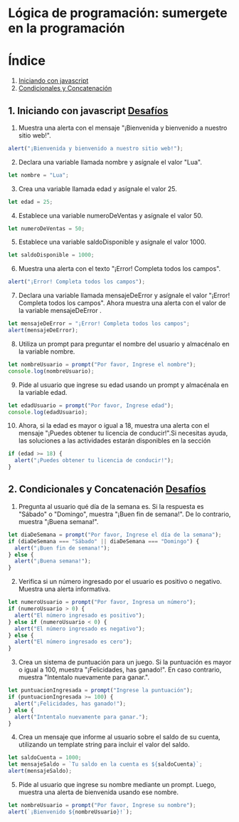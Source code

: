 # Lógica de programación: sumergete en la programación

# Índice
 1. [Iniciando con javascript](#1-iniciando-con-javascript-desafíos)
 2. [Condicionales y Concatenación](#2-condicionales-y-concatenación-desafíos)

## 1. Iniciando con javascript [Desafíos](Iniciando_con_javascript.js)

1. Muestra una alerta con el mensaje "¡Bienvenida y bienvenido a nuestro sitio web!".

```javascript
alert("¡Bienvenida y bienvenido a nuestro sitio web!");
```

2. Declara una variable llamada nombre y asígnale el valor "Lua".

```javascript
let nombre = "Lua";
```

3. Crea una variable llamada edad y asígnale el valor 25.

```javascript
let edad = 25;
```

4. Establece una variable numeroDeVentas y asígnale el valor 50.

```javascript
let numeroDeVentas = 50;
```

5. Establece una variable saldoDisponible y asígnale el valor 1000.

```javascript
let saldoDisponible = 1000;
```

6. Muestra una alerta con el texto "¡Error! Completa todos los campos".

```javascript
alert("¡Error! Completa todos los campos");
```

7. Declara una variable llamada mensajeDeError y asígnale el valor "¡Error! Completa todos los campos". Ahora muestra una alerta con el valor de la variable mensajeDeError .

```javascript
let mensajeDeError = "¡Error! Completa todos los campos";
alert(mensajeDeError);
```

8. Utiliza un prompt para preguntar el nombre del usuario y almacénalo en la variable nombre.

```javascript
let nombreUsuario = prompt("Por favor, Ingrese el nombre");
console.log(nombreUsuario);
```

9. Pide al usuario que ingrese su edad usando un prompt y almacénala en la variable edad.

```javascript
let edadUsuario = prompt("Por favor, Ingrese edad");
console.log(edadUsuario);
```

10. Ahora, si la edad es mayor o igual a 18, muestra una alerta con el mensaje "¡Puedes obtener tu licencia de conducir!".Si necesitas ayuda, las soluciones a las actividades estarán disponibles en la sección

```javascript
if (edad >= 18) {
  alert("¡Puedes obtener tu licencia de conducir!");
}
```

## 2. Condicionales y Concatenación [Desafíos](condicionales_concatenacion.js)

1. Pregunta al usuario qué día de la semana es. Si la respuesta es "Sábado" o "Domingo", muestra "¡Buen fin de semana!". De lo contrario, muestra "¡Buena semana!".

```javascript
let diaDeSemana = prompt("Por favor, Ingrese el día de la semana");
if (diaDeSemana === "Sábado" || diaDeSemana === "Domingo") {
  alert("¡Buen fin de semana!");
} else {
  alert("¡Buena semana!");
}
```

2. Verifica si un número ingresado por el usuario es positivo o negativo. Muestra una alerta informativa.

```javascript
let numeroUsuario = prompt("Por favor, Ingresa un número");
if (numeroUsuario > 0) {
  alert("El número ingresado es positivo");
} else if (numeroUsuario < 0) {
  alert("El número ingresado es negativo");
} else {
  alert("El número ingresado es cero");
}
```

3. Crea un sistema de puntuación para un juego. Si la puntuación es mayor o igual a 100, muestra "¡Felicidades, has ganado!". En caso contrario, muestra "Intentalo nuevamente para ganar.".

```javascript
let puntuacionIngresada = prompt("Ingrese la puntuación");
if (puntuacionIngresada >= 100) {
  alert("¡Felicidades, has ganado!");
} else {
  alert("Intentalo nuevamente para ganar.");
}
```

4. Crea un mensaje que informe al usuario sobre el saldo de su cuenta, utilizando un template string para incluir el valor del saldo.

```javascript
let saldoCuenta = 1000;
let mensajeSaldo = `Tu saldo en la cuenta es ${saldoCuenta}`;
alert(mensajeSaldo);
```

5. Pide al usuario que ingrese su nombre mediante un prompt. Luego, muestra una alerta de bienvenida usando ese nombre.

```javascript
let nombreUsuario = prompt("Por favor, Ingrese su nombre");
alert(`¡Bienvenido ${nombreUsuario}!`);
```
